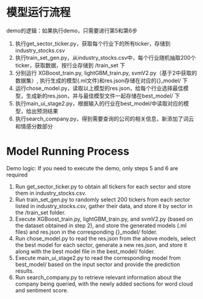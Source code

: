 # 模型运行流程
demo的逻辑：如果执行demo，只需要进行第5和第6步
1. 执行get_sector_ticker.py，获取每个行业下的所有ticker，存储到industry_stocks.csv
2. 执行train_set_gen.py，从industry_stocks.csv中，每个行业随机抽取200个ticker，获取数据，按行业存储到 /train_set 下
3. 分别运行 XGBoost_train.py, lightGBM_train.py, svmV2.py（基于2中获取的数据集）, 执行生成的模型(.ml文件)和res.json存储在对应的{}_model/ 下
4. 运行chose_model.py，读取以上模型的res.json，给每个行业选择最佳模型，生成新的res.json，并与最佳模型文件一起存储在best_model/ 下
5. 执行main_ui_stage2.py，根据输入的行业在best_model/中读取对应的模型，给出预测结果
6. 执行search_company.py，得到需要查询的公司的相关信息，新添加了词云和情感分数部分

# Model Running Process
Demo logic: If you need to execute the demo, only steps 5 and 6 are required
1. Run get_sector_ticker.py to obtain all tickers for each sector and store them in industry_stocks.csv.
2. Run train_set_gen.py to randomly select 200 tickers from each sector listed in industry_stocks.csv, gather their data, and store it by sector in the /train_set folder.
3. Execute XGBoost_train.py, lightGBM_train.py, and svmV2.py (based on the dataset obtained in step 2), and store the generated models (.ml files) and res.json in the corresponding {}_model/ folder.
4. Run chose_model.py to read the res.json from the above models, select the best model for each sector, generate a new res.json, and store it along with the best model file in the best_model/ folder.
5. Execute main_ui_stage2.py to read the corresponding model from best_model/ based on the input sector and provide the prediction results.
6. Run search_company.py to retrieve relevant information about the company being queried, with the newly added sections for word cloud and sentiment score.